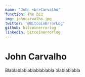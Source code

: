 ```yaml
---
name: "John <br>Carvalho"
function: The ₿iz
img: johncarvalho.jpg
twitter: '@BitcoinErrorLog'
github: bitcoinerrorlog
linkedin: bitcoinerrorlog
---
```


# John Carvalho
 
Blablablablablablablabla
blablablabla

